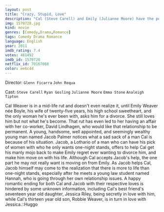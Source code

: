```yaml
---
layout: post
title: "Crazy, Stupid, Love"
description: "Cal (Steve Carell) and Emily (Julianne Moore) have the perfect life together living the American dream... until Emily asks for a divorce. Now Cal, Mr Husband, has to navigate the single scene with a little help from his professional bachelor friend Jacob Palmer (Ryan Gosling). Make that a lot of help....."
img: 1570728.jpg
kind: movie
genres: [Comedy,Drama,Romance]
tags: Comedy Drama Romance 
language: English
year: 2011
imdb_rating: 7.4
votes: 461492
imdb_id: 1570728
netflix_id: 70167068
color: ee6c4d
---
```

Director: `Glenn Ficarra` `John Requa`  

Cast: `Steve Carell` `Ryan Gosling` `Julianne Moore` `Emma Stone` `Analeigh Tipton` 

Cal Weaver is in a mid-life rut and doesn't even realize it, until Emily Weaver née Boyle, his wife of twenty-five years, his high school sweetheart, and the only woman he's ever been with, asks him for a divorce. She still loves him but not what he's become. That rut has even led to her having an affair with her co-worker, David Lindhagen, who would like that relationship to be permanent. A young, handsome, well appointed, and seemingly wealthy young man named Jacob Palmer notices what a sad sack of a man Cal is because of his situation. Jacob, a Lothario of a man who can have his pick of women with who he only wants one-night stands, offers to help Cal get his manly mojo back to make Emily regret ever wanting to divorce him, and make him move on with his life. Although Cal accepts Jacob's help, the one part he may not really want is moving on from Emily. As Jacob helps Cal, Jacob himself may come to the realization that there is more to life than one-night stands, especially after he meets a young law student named Hannah, who is going through her own relationship issues. A happy romantic ending for both Cal and Jacob with their respective loves is hindered by some unknown information, including Cal's best friend's seventeen year old daughter, Jessica Riley, being secretly in love with him, while Cal's thirteen year old son, Robbie Weaver, is in turn in love with Jessica.::Huggo